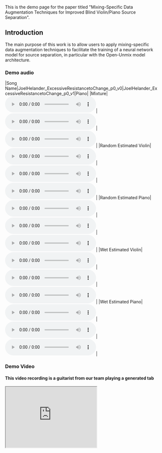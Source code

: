 This is the demo page for the paper titled "Mixing-Specific Data Augmentation Techniques for Improved Blind Violin/Piano Source Separation".

## Introduction
The main purpose of this work is to allow users to apply mixing-specific data augmentation techniques to facilitate the training of a neural network model for source separation, in particular with the Open-Unmix model architecture.

### Demo audio

|Song Name|JoelHelander_ExcessiveResistancetoChange_p0_v0|JoelHelander_ExcessiveResistancetoChange_p0_v1|Piano|
|Mixture|<audio src="Demo_mp3_15sec/JoelHelander_ExcessiveResistancetoChange_p0_v0.mp3" controls="" preload=""></audio>|<audio src="Demo_mp3_15sec/JoelHelander_ExcessiveResistancetoChange_p0_v1.mp3" controls="" preload=""></audio>|<audio src="result/hard grooving/0.wav" controls="" preload=""></audio>|
|Random Estimated Violin|<audio src="result/real data/1.wav" controls="" preload=""></audio>|<audio src="result/no grooving/1.wav" controls="" preload=""></audio>|<audio src="result/hard grooving/1.wav" controls="" preload=""></audio>|
|Random Estimated Piano|<audio src="result/real data/2.wav" controls="" preload=""></audio>|<audio src="result/no grooving/2.wav" controls="" preload=""></audio>|<audio src="result/hard grooving/2.wav" controls="" preload=""></audio>|
|Wet Estimated Violin|<audio src="result/real data/3.wav" controls="" preload=""></audio>|<audio src="result/no grooving/3.wav" controls="" preload=""></audio>|<audio src="result/hard grooving/3.wav" controls="" preload=""></audio>|
|Wet Estimated Piano|<audio src="result/real data/4.wav" controls="" preload=""></audio>|<audio src="result/no grooving/4.wav" controls="" preload=""></audio>|<audio src="result/hard grooving/4.wav" controls="" preload=""></audio>|

### Demo Video
#### This video recording is a guitarist from our team playing a generated tab
<iframe width="300" height="200" src="https://www.youtube.com/embed/yccH6kvinq0">
</iframe>
